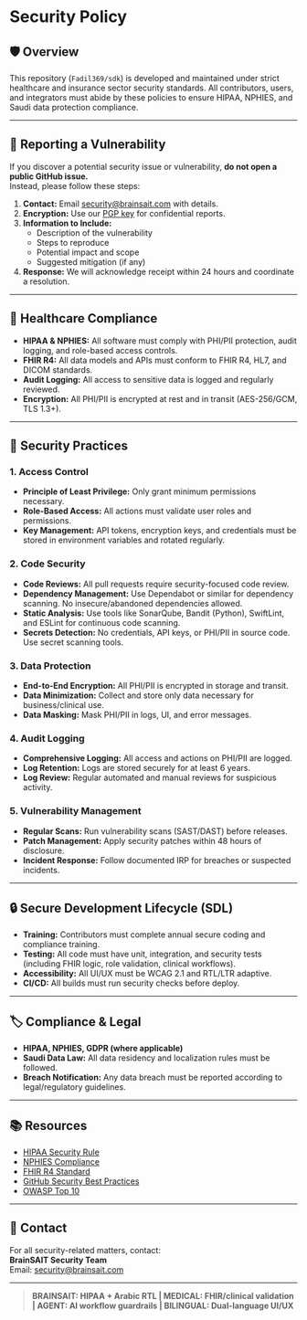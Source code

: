 # Security Policy

## 🛡️ Overview

This repository (`Fadil369/sdk`) is developed and maintained under strict healthcare and insurance sector security standards. All contributors, users, and integrators must abide by these policies to ensure HIPAA, NPHIES, and Saudi data protection compliance.

---

## 📣 Reporting a Vulnerability

If you discover a potential security issue or vulnerability, **do not open a public GitHub issue.**  
Instead, please follow these steps:

1. **Contact:** Email security@brainsait.com with details.
2. **Encryption:** Use our [PGP key](#) for confidential reports.
3. **Information to Include:**
   - Description of the vulnerability
   - Steps to reproduce
   - Potential impact and scope
   - Suggested mitigation (if any)
4. **Response:** We will acknowledge receipt within 24 hours and coordinate a resolution.

---

## 🏥 Healthcare Compliance

- **HIPAA & NPHIES:** All software must comply with PHI/PII protection, audit logging, and role-based access controls.
- **FHIR R4:** All data models and APIs must conform to FHIR R4, HL7, and DICOM standards.
- **Audit Logging:** All access to sensitive data is logged and regularly reviewed.
- **Encryption:** All PHI/PII is encrypted at rest and in transit (AES-256/GCM, TLS 1.3+).

---

## 🔐 Security Practices

### 1. Access Control

- **Principle of Least Privilege:** Only grant minimum permissions necessary.
- **Role-Based Access:** All actions must validate user roles and permissions.
- **Key Management:** API tokens, encryption keys, and credentials must be stored in environment variables and rotated regularly.

### 2. Code Security

- **Code Reviews:** All pull requests require security-focused code review.
- **Dependency Management:** Use Dependabot or similar for dependency scanning. No insecure/abandoned dependencies allowed.
- **Static Analysis:** Use tools like SonarQube, Bandit (Python), SwiftLint, and ESLint for continuous code scanning.
- **Secrets Detection:** No credentials, API keys, or PHI/PII in source code. Use secret scanning tools.

### 3. Data Protection

- **End-to-End Encryption:** All PHI/PII is encrypted in storage and transit.
- **Data Minimization:** Collect and store only data necessary for business/clinical use.
- **Data Masking:** Mask PHI/PII in logs, UI, and error messages.

### 4. Audit Logging

- **Comprehensive Logging:** All access and actions on PHI/PII are logged.
- **Log Retention:** Logs are stored securely for at least 6 years.
- **Log Review:** Regular automated and manual reviews for suspicious activity.

### 5. Vulnerability Management

- **Regular Scans:** Run vulnerability scans (SAST/DAST) before releases.
- **Patch Management:** Apply security patches within 48 hours of disclosure.
- **Incident Response:** Follow documented IRP for breaches or suspected incidents.

---

## 🔒 Secure Development Lifecycle (SDL)

- **Training:** Contributors must complete annual secure coding and compliance training.
- **Testing:** All code must have unit, integration, and security tests (including FHIR logic, role validation, clinical workflows).
- **Accessibility:** All UI/UX must be WCAG 2.1 and RTL/LTR adaptive.
- **CI/CD:** All builds must run security checks before deploy.

---

## 🏷️ Compliance & Legal

- **HIPAA, NPHIES, GDPR (where applicable)**
- **Saudi Data Law:** All data residency and localization rules must be followed.
- **Breach Notification:** Any data breach must be reported according to legal/regulatory guidelines.

---

## 📚 Resources

- [HIPAA Security Rule](https://www.hhs.gov/hipaa/for-professionals/security/index.html)
- [NPHIES Compliance](https://nphies.gov.sa/)
- [FHIR R4 Standard](https://www.hl7.org/fhir/)
- [GitHub Security Best Practices](https://docs.github.com/en/code-security)
- [OWASP Top 10](https://owasp.org/www-project-top-ten/)

---

## 🧠 Contact

For all security-related matters, contact:  
**BrainSAIT Security Team**  
Email: security@brainsait.com

---

> **BRAINSAIT: HIPAA + Arabic RTL | MEDICAL: FHIR/clinical validation | AGENT: AI workflow guardrails | BILINGUAL: Dual-language UI/UX**
